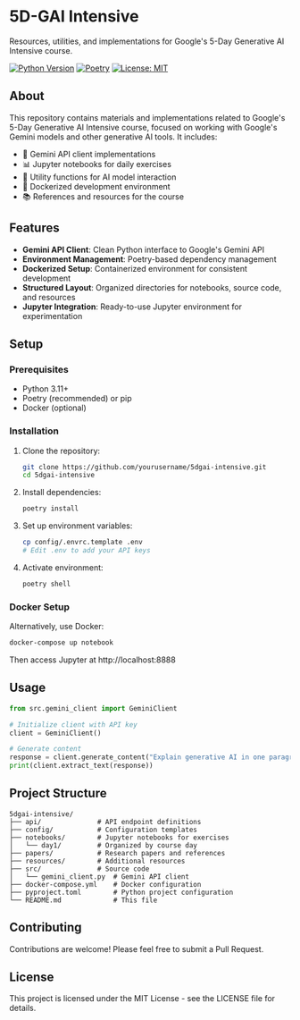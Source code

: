 # 5D-GAI Intensive

Resources, utilities, and implementations for Google's 5-Day Generative AI Intensive course.

[![Python Version](https://img.shields.io/badge/python-3.11-blue.svg)](https://python.org)
[![Poetry](https://img.shields.io/badge/poetry-managed-blueviolet)](https://python-poetry.org/)
[![License: MIT](https://img.shields.io/badge/License-MIT-yellow.svg)](LICENSE)

## About

This repository contains materials and implementations related to Google's 5-Day Generative AI Intensive course, focused on working with Google's Gemini models and other generative AI tools. It includes:

- 🤖 Gemini API client implementations
- 📊 Jupyter notebooks for daily exercises
- 🔧 Utility functions for AI model interaction
- 🐳 Dockerized development environment
- 📚 References and resources for the course

## Features

- **Gemini API Client**: Clean Python interface to Google's Gemini API
- **Environment Management**: Poetry-based dependency management
- **Dockerized Setup**: Containerized environment for consistent development
- **Structured Layout**: Organized directories for notebooks, source code, and resources
- **Jupyter Integration**: Ready-to-use Jupyter environment for experimentation

## Setup

### Prerequisites

- Python 3.11+
- Poetry (recommended) or pip
- Docker (optional)

### Installation

1. Clone the repository:
   ```bash
   git clone https://github.com/yourusername/5dgai-intensive.git
   cd 5dgai-intensive
   ```

2. Install dependencies:
   ```bash
   poetry install
   ```

3. Set up environment variables:
   ```bash
   cp config/.envrc.template .env
   # Edit .env to add your API keys
   ```

4. Activate environment:
   ```bash
   poetry shell
   ```

### Docker Setup

Alternatively, use Docker:

```bash
docker-compose up notebook
```

Then access Jupyter at http://localhost:8888

## Usage

```python
from src.gemini_client import GeminiClient

# Initialize client with API key
client = GeminiClient()

# Generate content
response = client.generate_content("Explain generative AI in one paragraph.")
print(client.extract_text(response))
```

## Project Structure

```
5dgai-intensive/
├── api/              # API endpoint definitions
├── config/           # Configuration templates
├── notebooks/        # Jupyter notebooks for exercises
│   └── day1/         # Organized by course day
├── papers/           # Research papers and references
├── resources/        # Additional resources
├── src/              # Source code
│   └── gemini_client.py  # Gemini API client
├── docker-compose.yml    # Docker configuration
├── pyproject.toml        # Python project configuration
└── README.md             # This file
```

## Contributing

Contributions are welcome! Please feel free to submit a Pull Request.

## License

This project is licensed under the MIT License - see the LICENSE file for details.